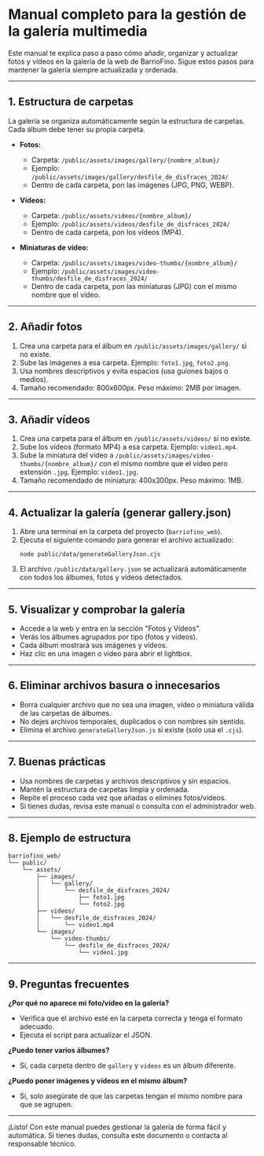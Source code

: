 # Manual completo para la gestión de la galería multimedia

Este manual te explica paso a paso cómo añadir, organizar y actualizar fotos y vídeos en la galería de la web de BarrioFino. Sigue estos pasos para mantener la galería siempre actualizada y ordenada.

---

## 1. Estructura de carpetas

La galería se organiza automáticamente según la estructura de carpetas. Cada álbum debe tener su propia carpeta.

- **Fotos:**
  - Carpeta: `/public/assets/images/gallery/{nombre_album}/`
  - Ejemplo: `/public/assets/images/gallery/desfile_de_disfraces_2024/`
  - Dentro de cada carpeta, pon las imágenes (JPG, PNG, WEBP).

- **Vídeos:**
  - Carpeta: `/public/assets/videos/{nombre_album}/`
  - Ejemplo: `/public/assets/videos/desfile_de_disfraces_2024/`
  - Dentro de cada carpeta, pon los vídeos (MP4).

- **Miniaturas de vídeo:**
  - Carpeta: `/public/assets/images/video-thumbs/{nombre_album}/`
  - Ejemplo: `/public/assets/images/video-thumbs/desfile_de_disfraces_2024/`
  - Dentro de cada carpeta, pon las miniaturas (JPG) con el mismo nombre que el vídeo.

---

## 2. Añadir fotos

1. Crea una carpeta para el álbum en `/public/assets/images/gallery/` si no existe.
2. Sube las imágenes a esa carpeta. Ejemplo: `foto1.jpg`, `foto2.png`.
3. Usa nombres descriptivos y evita espacios (usa guiones bajos o medios).
4. Tamaño recomendado: 800x600px. Peso máximo: 2MB por imagen.

---

## 3. Añadir vídeos

1. Crea una carpeta para el álbum en `/public/assets/videos/` si no existe.
2. Sube los vídeos (formato MP4) a esa carpeta. Ejemplo: `video1.mp4`.
3. Sube la miniatura del vídeo a `/public/assets/images/video-thumbs/{nombre_album}/` con el mismo nombre que el vídeo pero extensión `.jpg`. Ejemplo: `video1.jpg`.
4. Tamaño recomendado de miniatura: 400x300px. Peso máximo: 1MB.

---

## 4. Actualizar la galería (generar gallery.json)

1. Abre una terminal en la carpeta del proyecto (`barriofino_web`).
2. Ejecuta el siguiente comando para generar el archivo actualizado:
   ```
   node public/data/generateGalleryJson.cjs
   ```
3. El archivo `/public/data/gallery.json` se actualizará automáticamente con todos los álbumes, fotos y vídeos detectados.

---

## 5. Visualizar y comprobar la galería

- Accede a la web y entra en la sección "Fotos y Vídeos".
- Verás los álbumes agrupados por tipo (fotos y vídeos).
- Cada álbum mostrará sus imágenes y vídeos.
- Haz clic en una imagen o vídeo para abrir el lightbox.

---

## 6. Eliminar archivos basura o innecesarios

- Borra cualquier archivo que no sea una imagen, vídeo o miniatura válida de las carpetas de álbumes.
- No dejes archivos temporales, duplicados o con nombres sin sentido.
- Elimina el archivo `generateGalleryJson.js` si existe (solo usa el `.cjs`).

---

## 7. Buenas prácticas

- Usa nombres de carpetas y archivos descriptivos y sin espacios.
- Mantén la estructura de carpetas limpia y ordenada.
- Repite el proceso cada vez que añadas o elimines fotos/vídeos.
- Si tienes dudas, revisa este manual o consulta con el administrador web.

---

## 8. Ejemplo de estructura

```
barriofino_web/
└── public/
    └── assets/
        ├── images/
        │   └── gallery/
        │       └── desfile_de_disfraces_2024/
        │           ├── foto1.jpg
        │           └── foto2.jpg
        ├── videos/
        │   └── desfile_de_disfraces_2024/
        │       └── video1.mp4
        └── images/
            └── video-thumbs/
                └── desfile_de_disfraces_2024/
                    └── video1.jpg
```

---

## 9. Preguntas frecuentes

**¿Por qué no aparece mi foto/vídeo en la galería?**
- Verifica que el archivo esté en la carpeta correcta y tenga el formato adecuado.
- Ejecuta el script para actualizar el JSON.

**¿Puedo tener varios álbumes?**
- Sí, cada carpeta dentro de `gallery` y `videos` es un álbum diferente.

**¿Puedo poner imágenes y vídeos en el mismo álbum?**
- Sí, solo asegúrate de que las carpetas tengan el mismo nombre para que se agrupen.

---

¡Listo! Con este manual puedes gestionar la galería de forma fácil y automática. Si tienes dudas, consulta este documento o contacta al responsable técnico.
